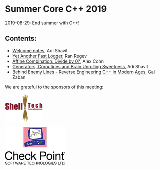 # Summer Core C++ 2019
2019-08-29: End summer with C++!

## Contents:
- [Welcome notes](201908_News+Updates+Intro.pdf), Adi Shavit
- [Yet Another Fast Logger](https://prezi.com/view/UDurhpxqqALISGdEBrWc/), Ran Regev
- [Affine Combination: Divide by 0?](AffineCombination.pdf), Alex Cohn
- [Generators, Coroutines and Brain Unrolling Sweetness](2019_Generators_AdiShavit.pdf), Adi Shavit
- [Behind Enemy Lines - Reverse Engineering C++ in Modern Ages](BehindEnemyLinesReverseEngineeringC++inModernAges.pdf), Gal Zaban

We are grateful to the sponsors of this meeting:  

![ShellTech](../assets/sponsor-logos/ShellTechLogo_120x90.png)  

![CheckPoint](../assets/sponsor-logos/checkpoint.jpg)
